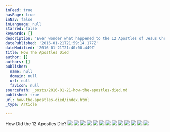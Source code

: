 ```yaml
---
inFeed: true
hasPage: true
inNav: false
inLanguage: null
starred: false
keywords: []
description: 'Ever wonder what happened to the 12 Apostles of Jesus Christ? Many revolutionaries like, Simon bar Kokhba, were quickly destroyed by the ruling Roman Empire and never heard of again, except in scarce historical references. Jesus Christ was crucified and almost all his apostles met with grim circumstances. As you read the fates of the many apostles, try to think why anyone would want to spread the Gospel knowing the persecutions of the day. What were the apostles thinking? Did Christ promise a worldly kingdom with many riches? Out of the apostles, who was made wealthy or powerful? In short, it is difficult to explain the survival of Christianity apart from the resurrection. '
datePublished: '2016-01-21T21:59:14.177Z'
dateModified: '2016-01-21T21:40:00.449Z'
title: How The Apostles Died
author: []
authors: []
publisher:
  name: null
  domain: null
  url: null
  favicon: null
sourcePath: _posts/2016-01-21-how-the-apostles-died.md
published: true
url: how-the-apostles-died/index.html
_type: Article

---
```

How Did the 12 Apostles Die?
![](https://the-grid-user-content.s3-us-west-2.amazonaws.com/a303978a-b72c-4eaa-8fa7-356904fc4271.jpg)
![](https://the-grid-user-content.s3-us-west-2.amazonaws.com/7ab322e5-d7ca-4ca1-b9fc-15ddad21e51d.jpg)
![](https://the-grid-user-content.s3-us-west-2.amazonaws.com/5611921f-7c20-4f60-aa8e-eb06ff56bda3.jpg)
![](https://the-grid-user-content.s3-us-west-2.amazonaws.com/8d1ecf8e-b59a-4cc2-a6a3-fb15c8bc9645.jpg)
![](https://the-grid-user-content.s3-us-west-2.amazonaws.com/85fac777-37d8-4b8c-aab6-deb9a89bfeb8.jpg)
![](https://the-grid-user-content.s3-us-west-2.amazonaws.com/0eb78fee-0ec9-4d17-bb31-576c1d4dd833.jpg)
![](https://the-grid-user-content.s3-us-west-2.amazonaws.com/75bdca66-0c8b-4f93-8355-25861ca79eb2.jpg)
![](https://the-grid-user-content.s3-us-west-2.amazonaws.com/c4f4c27b-51de-4993-bd0a-411b981fba72.jpg)
![](https://the-grid-user-content.s3-us-west-2.amazonaws.com/88a86119-9aa4-4851-9090-a48fbf033ba0.jpg)
![](https://the-grid-user-content.s3-us-west-2.amazonaws.com/a1c2ea32-c286-4976-948f-1a74129f5ac4.jpg)
![](https://the-grid-user-content.s3-us-west-2.amazonaws.com/71737ebd-d1b2-49dd-a8b4-2499637fd39a.jpg)
![](https://the-grid-user-content.s3-us-west-2.amazonaws.com/ee284ab7-a097-4268-af55-69dc7a24f92b.jpg)
![](https://the-grid-user-content.s3-us-west-2.amazonaws.com/d39ee81d-b4ce-4883-af00-db868e57dd96.jpg)